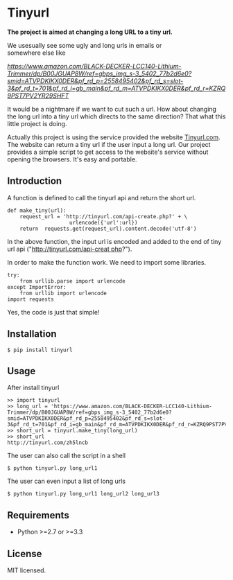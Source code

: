 <link rel="stylesheet" href="/Users/zhangyong/highlight/styles/default.css">
<script src="/Users/zhangyong/highlight/highlight.pack.js"></script>
<script>hljs.initHighlightingOnLoad();</script>


# Tinyurl
**The project is aimed at changing a long URL to a tiny url.** 
  
We usesually see some ugly and long urls in emails or    
somewhere else like   

*https://www.amazon.com/BLACK-DECKER-LCC140-Lithium-Trimmer/dp/B00JGUAP8W/ref=gbps_img_s-3_5402_77b2d6e0?smid=ATVPDKIKX0DER&pf_rd_p=2558495402&pf_rd_s=slot-3&pf_rd_t=701&pf_rd_i=gb_main&pf_rd_m=ATVPDKIKX0DER&pf_rd_r=KZRQ9PST7PV2YR29SHFT*

It would be a nightmare if we want to cut such a url. How about changing the long url into a tiny url which directs to the same direction? That what this little project is doing.

Actually this project is using the service provided the website [Tinyurl.com](http://tinyurl.com). The website can return a tiny url if the user input a long url. Our project provides a simple script to get access to the website's service without opening the browsers. It's easy and portable.

## Introduction
A function is defined to call the tinyurl api and return the short url.

	def make_tiny(url):
		request_url = 'http://tinyurl.com/api-create.php?' + \
	    				urlencode({'url':url})
		return 	requests.get(request_url).content.decode('utf-8')
		
In the above function, the input url is encoded and added to the end of tiny url api ("http://tinyurl.com/api-creat,php?").

In order to make the function work. We need to import some libraries.

	try:
		from urllib.parse import urlencode
	except ImportError:
		from urllib import urlencode
	import requests

Yes, the code is just that simple!

## Installation

	$ pip install tinyurl


## Usage

After install tinyurl

	>> import tinyurl
	>> long_url = 'https://www.amazon.com/BLACK-DECKER-LCC140-Lithium-Trimmer/dp/B00JGUAP8W/ref=gbps_img_s-3_5402_77b2d6e0?smid=ATVPDKIKX0DER&pf_rd_p=2558495402&pf_rd_s=slot-3&pf_rd_t=701&pf_rd_i=gb_main&pf_rd_m=ATVPDKIKX0DER&pf_rd_r=KZRQ9PST7PV2YR29SHFT'
	>> short_url = tinyurl.make_tiny(long_url)
	>> short_url
	http://tinyurl.com/zh5lncb

The user can also call the script in a shell

	$ python tinyurl.py long_url1

The user can even input a list of long urls

	$ python tinyurl.py long_url1 long_url2 long_url3
	
## Requirements

- Python >=2.7 or >=3.3

## License

MIT licensed.







